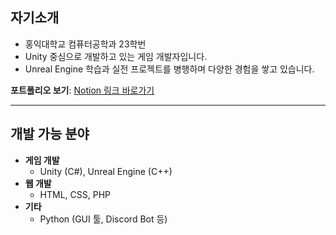 ## 자기소개
- 홍익대학교 컴퓨터공학과 23학번
- Unity 중심으로 개발하고 있는 게임 개발자입니다.
- Unreal Engine 학습과 실전 프로젝트를 병행하며 다양한 경험을 쌓고 있습니다.

**포트폴리오 보기**: [Notion 링크 바로가기](https://six-steed-391.notion.site/22015ab34efe8067b9d8c818ec2eb76d)

---

## 개발 가능 분야
- **게임 개발**
  - Unity (C#), Unreal Engine (C++)
- **웹 개발**
  - HTML, CSS, PHP
- **기타**
  - Python (GUI 툴, Discord Bot 등)
